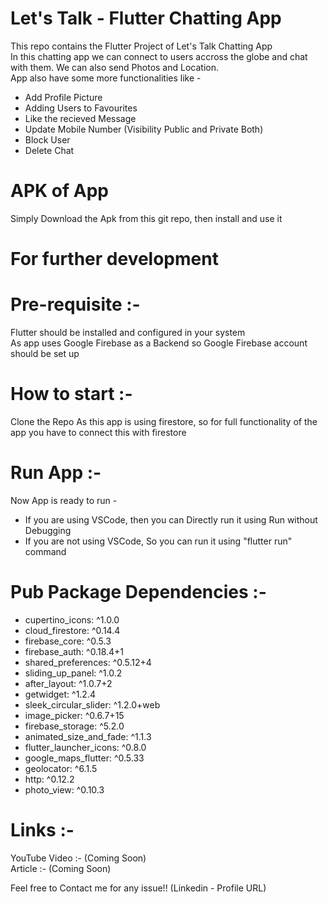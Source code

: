 # Let's Talk - Flutter Chatting App
This repo contains the Flutter Project of Let's Talk Chatting App  
In this chatting app we can connect to users accross the globe and chat with them. We can also send Photos and Location.   
App also have some more functionalities like -
- Add Profile Picture
- Adding Users to Favourites
- Like the recieved Message
- Update Mobile Number (Visibility Public and Private Both)
- Block User
- Delete Chat

# APK of App   
Simply Download the Apk from this git repo, then install and use it
    
  
# For further development  
# Pre-requisite :-   
Flutter should be installed and configured in your system  
As app uses Google Firebase as a Backend so Google Firebase account should be set up  

# How to start :-  
Clone the Repo 
As this app is using firestore, so for full functionality of the app you have to connect this with firestore  

# Run App :-  
Now App is ready to run -   
- If you are using VSCode, then you can Directly run it using Run without Debugging  
- If you are not using VSCode, So you can run it using "flutter run" command  

# Pub Package Dependencies :- 
- cupertino_icons: ^1.0.0
- cloud_firestore: ^0.14.4
- firebase_core: ^0.5.3
- firebase_auth: ^0.18.4+1
- shared_preferences: ^0.5.12+4
- sliding_up_panel: ^1.0.2
- after_layout: ^1.0.7+2
- getwidget: ^1.2.4
- sleek_circular_slider: ^1.2.0+web
- image_picker: ^0.6.7+15
- firebase_storage: ^5.2.0
- animated_size_and_fade: ^1.1.3
- flutter_launcher_icons: ^0.8.0
- google_maps_flutter: ^0.5.33
- geolocator: ^6.1.5
- http: ^0.12.2
- photo_view: ^0.10.3
  
# Links :-  
YouTube Video :- (Coming Soon)  
Article :- (Coming Soon)  

Feel free to Contact me for any issue!! (Linkedin - Profile URL)
